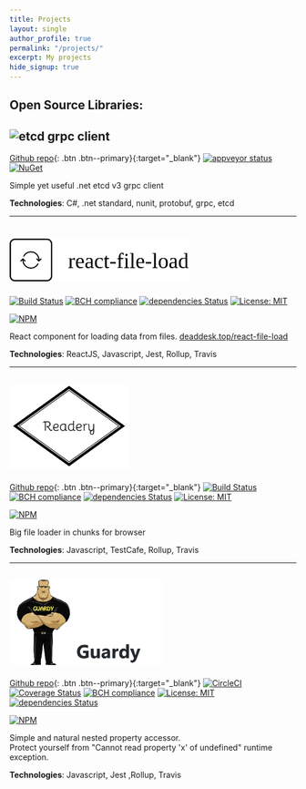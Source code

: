 ```yaml
---
title: Projects
layout: single
author_profile: true
permalink: "/projects/"
excerpt: My projects
hide_signup: true
---
```


## Open Source Libraries:
## <img style="height:90px;" alt="etcd grpc client" src="https://raw.githubusercontent.com/undernotic/etcdgrpcclient/master/img/logo.png">

[Github repo](https://github.com/UnderNotic/etcdgrpcclient){: .btn .btn--primary}{:target="_blank"}
[![appveyor status](https://ci.appveyor.com/api/projects/status/github/undernotic/etcdgrpcclient)](https://ci.appveyor.com/project/UnderNotic/etcdgrpcclient) [![NuGet](https://img.shields.io/nuget/vpre/EtcdGrpcClient.svg?style=plastic)](https://www.nuget.org/packages/EtcdGrpcClient)

Simple yet useful .net etcd v3 grpc client

**Technologies**: C#, .net standard, nunit, protobuf, grpc, etcd

___

# <img style="height:75px" alt="react-file-load" src="https://raw.githubusercontent.com/undernotic/react-file-load/master/example/src/logo.png">

[![Build Status](https://travis-ci.org/UnderNotic/react-file-load.svg?branch=master)](https://travis-ci.org/UnderNotic/react-file-load)
[![BCH compliance](https://bettercodehub.com/edge/badge/UnderNotic/react-file-load?branch=master)](https://bettercodehub.com/)
[![dependencies Status](https://david-dm.org/undernotic/react-file-load/status.svg)](https://david-dm.org/undernotic/react-file-load)
[![License: MIT](https://img.shields.io/badge/License-MIT-yellow.svg)](https://opensource.org/licenses/MIT)

[![NPM](https://nodei.co/npm/react-file-load.png)](https://nodei.co/npm/react-file-load/)

React component for loading data from files. [deaddesk.top/react-file-load](https://deaddesk.top/react-file-load)

**Technologies**: ReactJS, Javascript, Jest, Rollup, Travis


___

## <img style="height:150px;" alt="Readery" src="https://raw.githubusercontent.com/undernotic/readery/master/img/readery.png">

[Github repo](https://github.com/UnderNotic/readery){: .btn .btn--primary}{:target="_blank"}
[![Build Status](https://travis-ci.org/UnderNotic/readery.svg?branch=master)](https://travis-ci.org/UnderNotic/readery)
[![BCH compliance](https://bettercodehub.com/edge/badge/UnderNotic/readery?branch=master)](https://bettercodehub.com/)
[![dependencies Status](https://david-dm.org/undernotic/readery/status.svg)](https://david-dm.org/undernotic/readery)
[![License: MIT](https://img.shields.io/badge/License-MIT-yellow.svg)](https://opensource.org/licenses/MIT)

[![NPM](https://nodei.co/npm/readery.png)](https://nodei.co/npm/readery/)

Big file loader in chunks for browser

**Technologies**: Javascript, TestCafe, Rollup, Travis

___

## <img style="height:150px;" alt="Guardy" src="https://raw.githubusercontent.com/undernotic/guardy/master/img/logo-title.png">

[Github repo](https://github.com/UnderNotic/guardy){: .btn .btn--primary}{:target="_blank"}
[![CircleCI](https://circleci.com/gh/UnderNotic/guardy.svg?style=svg)](https://circleci.com/gh/UnderNotic/guardy)
[![Coverage Status](https://coveralls.io/repos/github/UnderNotic/guardy/badge.svg?branch=master)](https://coveralls.io/github/UnderNotic/guardy?branch=master)
[![BCH compliance](https://bettercodehub.com/edge/badge/UnderNotic/guardy?branch=master)](https://bettercodehub.com/)
[![License: MIT](https://img.shields.io/badge/License-MIT-yellow.svg)](https://opensource.org/licenses/MIT)
[![dependencies Status](https://david-dm.org/undernotic/guardy/status.svg)](https://david-dm.org/undernotic/guardy)

[![NPM](https://nodei.co/npm/guardy.png)](https://nodei.co/npm/guardy/)

Simple and natural nested property accessor.  
Protect yourself from "Cannot read property 'x' of undefined" runtime exception.

**Technologies**: Javascript, Jest ,Rollup, Travis
